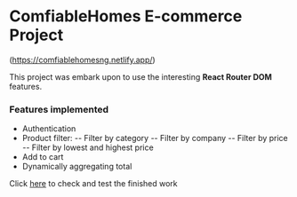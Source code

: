 # ComfiableHomes E-commerce Project

(https://comfiablehomesng.netlify.app/)

This project was embark upon to use the interesting **React Router DOM** features.

### Features implemented

- Authentication
- Product filter:
  -- Filter by category
  -- Filter by company
  -- Filter by price
  -- Filter by lowest and highest price
- Add to cart
- Dynamically aggregating total

Click [here](https://comfiablehomesng.netlify.app/) to check and test the finished work
